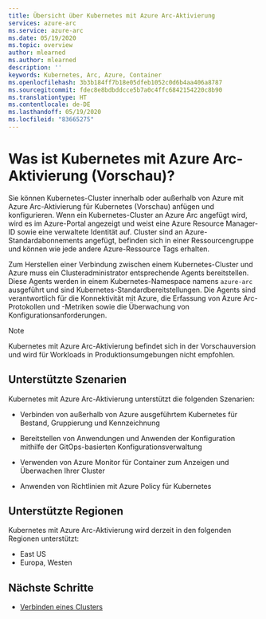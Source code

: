 ```yaml
---
title: Übersicht über Kubernetes mit Azure Arc-Aktivierung
services: azure-arc
ms.service: azure-arc
ms.date: 05/19/2020
ms.topic: overview
author: mlearned
ms.author: mlearned
description: ''
keywords: Kubernetes, Arc, Azure, Container
ms.openlocfilehash: 3b3b184ff7b18e05dfeb1052c0d6b4aa406a8787
ms.sourcegitcommit: fdec8e8bdbddcce5b7a0c4ffc6842154220c8b90
ms.translationtype: HT
ms.contentlocale: de-DE
ms.lasthandoff: 05/19/2020
ms.locfileid: "83665275"
---
```

# <a name="what-is-azure-arc-enabled-kubernetes-preview"></a>Was ist Kubernetes mit Azure Arc-Aktivierung (Vorschau)?

Sie können Kubernetes-Cluster innerhalb oder außerhalb von Azure mit Azure Arc-Aktivierung für Kubernetes (Vorschau) anfügen und konfigurieren. Wenn ein Kubernetes-Cluster an Azure Arc angefügt wird, wird es im Azure-Portal angezeigt und weist eine Azure Resource Manager-ID sowie eine verwaltete Identität auf. Cluster sind an Azure-Standardabonnements angefügt, befinden sich in einer Ressourcengruppe und können wie jede andere Azure-Ressource Tags erhalten. 


Zum Herstellen einer Verbindung zwischen einem Kubernetes-Cluster und Azure muss ein Clusteradministrator entsprechende Agents bereitstellen. Diese Agents werden in einem Kubernetes-Namespace namens `azure-arc` ausgeführt und sind Kubernetes-Standardbereitstellungen. Die Agents sind verantwortlich für die Konnektivität mit Azure, die Erfassung von Azure Arc-Protokollen und -Metriken sowie die Überwachung von Konfigurationsanforderungen.  
 
 > [!NOTE]
> Kubernetes mit Azure Arc-Aktivierung befindet sich in der Vorschauversion und wird für Workloads in Produktionsumgebungen nicht empfohlen. 


## <a name="supported-scenarios"></a>Unterstützte Szenarien 

Kubernetes mit Azure Arc-Aktivierung unterstützt die folgenden Szenarien: 

* Verbinden von außerhalb von Azure ausgeführtem Kubernetes für Bestand, Gruppierung und Kennzeichnung 

* Bereitstellen von Anwendungen und Anwenden der Konfiguration mithilfe der GitOps-basierten Konfigurationsverwaltung 

* Verwenden von Azure Monitor für Container zum Anzeigen und Überwachen Ihrer Cluster 

* Anwenden von Richtlinien mit Azure Policy für Kubernetes 

 
## <a name="supported-regions"></a>Unterstützte Regionen 

Kubernetes mit Azure Arc-Aktivierung wird derzeit in den folgenden Regionen unterstützt: 

* East US 
* Europa, Westen 


## <a name="next-steps"></a>Nächste Schritte

* [Verbinden eines Clusters](./connect-cluster.md)
